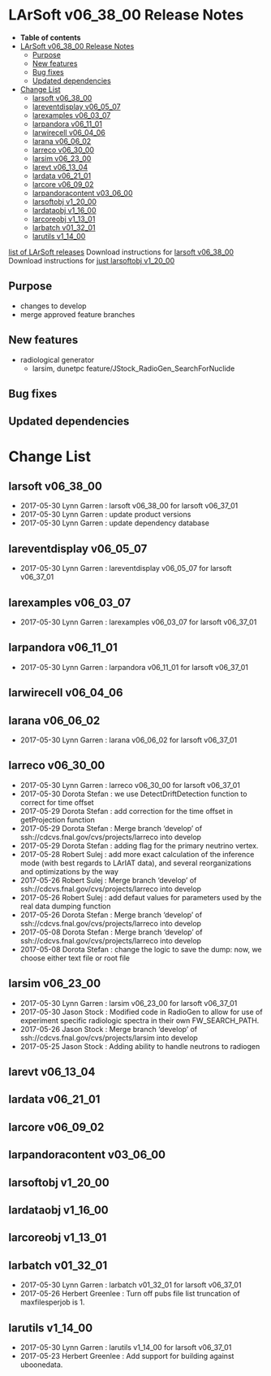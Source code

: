 LArSoft v06_38_00 Release Notes
======================================================================

-   **Table of contents**
-   [LArSoft v06_38_00 Release Notes](#LArSoft-v06_38_00-Release-Notes)
    -   [Purpose](#Purpose)
    -   [New features](#New-features)
    -   [Bug fixes](#Bug-fixes)
    -   [Updated dependencies](#Updated-dependencies)
-   [Change List](#Change-List)
    -   [larsoft v06_38_00](#larsoft-v06_38_00)
    -   [lareventdisplay v06_05_07](#lareventdisplay-v06_05_07)
    -   [larexamples v06_03_07](#larexamples-v06_03_07)
    -   [larpandora v06_11_01](#larpandora-v06_11_01)
    -   [larwirecell v06_04_06](#larwirecell-v06_04_06)
    -   [larana v06_06_02](#larana-v06_06_02)
    -   [larreco v06_30_00](#larreco-v06_30_00)
    -   [larsim v06_23_00](#larsim-v06_23_00)
    -   [larevt v06_13_04](#larevt-v06_13_04)
    -   [lardata v06_21_01](#lardata-v06_21_01)
    -   [larcore v06_09_02](#larcore-v06_09_02)
    -   [larpandoracontent v03_06_00](#larpandoracontent-v03_06_00)
    -   [larsoftobj v1_20_00](#larsoftobj-v1_20_00)
    -   [lardataobj v1_16_00](#lardataobj-v1_16_00)
    -   [larcoreobj v1_13_01](#larcoreobj-v1_13_01)
    -   [larbatch v01_32_01](#larbatch-v01_32_01)
    -   [larutils v1_14_00](#larutils-v1_14_00)

[list of LArSoft releases](LArSoft_release_list)
Download instructions for [larsoft v06_38_00](http://scisoft.fnal.gov/scisoft/bundles/larsoft/v06_38_00/larsoft-v06_38_00.html)
Download instructions for [just larsoftobj v1_20_00](http://scisoft.fnal.gov/scisoft/bundles/larsoftobj/v1_20_00/larsoftobj-v1_20_00.html)

Purpose
--------------------

-   changes to develop
-   merge approved feature branches

New features
------------------------------

-   radiological generator
    -   larsim, dunetpc feature/JStock_RadioGen_SearchForNuclide

Bug fixes
------------------------

Updated dependencies
----------------------------------------------

Change List
============================

larsoft v06_38_00
------------------------------------------

-   2017-05-30 Lynn Garren : larsoft v06_38_00 for larsoft v06_37_01
-   2017-05-30 Lynn Garren : update product versions
-   2017-05-30 Lynn Garren : update dependency database

lareventdisplay v06_05_07
----------------------------------------------------------

-   2017-05-30 Lynn Garren : lareventdisplay v06_05_07 for larsoft v06_37_01

larexamples v06_03_07
--------------------------------------------------

-   2017-05-30 Lynn Garren : larexamples v06_03_07 for larsoft v06_37_01

larpandora v06_11_01
------------------------------------------------

-   2017-05-30 Lynn Garren : larpandora v06_11_01 for larsoft v06_37_01

larwirecell v06_04_06
--------------------------------------------------

larana v06_06_02
----------------------------------------

-   2017-05-30 Lynn Garren : larana v06_06_02 for larsoft v06_37_01

larreco v06_30_00
------------------------------------------

-   2017-05-30 Lynn Garren : larreco v06_30_00 for larsoft v06_37_01
-   2017-05-30 Dorota Stefan : we use DetectDriftDetection function to correct for time offset
-   2017-05-29 Dorota Stefan : add correction for the time offset in getProjection function
-   2017-05-29 Dorota Stefan : Merge branch ‘develop’ of ssh://cdcvs.fnal.gov/cvs/projects/larreco into develop
-   2017-05-29 Dorota Stefan : adding flag for the primary neutrino vertex.
-   2017-05-28 Robert Sulej : add more exact calculation of the inference mode (with best regards to LArIAT data), and several reorganizations and optimizations by the way
-   2017-05-26 Robert Sulej : Merge branch ‘develop’ of ssh://cdcvs.fnal.gov/cvs/projects/larreco into develop
-   2017-05-26 Robert Sulej : add defaut values for parameters used by the real data dumping function
-   2017-05-26 Dorota Stefan : Merge branch ‘develop’ of ssh://cdcvs.fnal.gov/cvs/projects/larreco into develop
-   2017-05-08 Dorota Stefan : Merge branch ‘develop’ of ssh://cdcvs.fnal.gov/cvs/projects/larreco into develop
-   2017-05-08 Dorota Stefan : change the logic to save the dump: now, we choose either text file or root file

larsim v06_23_00
----------------------------------------

-   2017-05-30 Lynn Garren : larsim v06_23_00 for larsoft v06_37_01
-   2017-05-30 Jason Stock : Modified code in RadioGen to allow for use of experiment specific radiologic spectra in their own FW_SEARCH_PATH.
-   2017-05-26 Jason Stock : Merge branch ‘develop’ of ssh://cdcvs.fnal.gov/cvs/projects/larsim into develop
-   2017-05-25 Jason Stock : Adding ability to handle neutrons to radiogen

larevt v06_13_04
----------------------------------------

lardata v06_21_01
------------------------------------------

larcore v06_09_02
------------------------------------------

larpandoracontent v03_06_00
--------------------------------------------------------------

larsoftobj v1_20_00
----------------------------------------------

lardataobj v1_16_00
----------------------------------------------

larcoreobj v1_13_01
----------------------------------------------

larbatch v01_32_01
--------------------------------------------

-   2017-05-30 Lynn Garren : larbatch v01_32_01 for larsoft v06_37_01
-   2017-05-26 Herbert Greenlee : Turn off pubs file list truncation of maxfilesperjob is 1.

larutils v1_14_00
------------------------------------------

-   2017-05-30 Lynn Garren : larutils v1_14_00 for larsoft v06_37_01
-   2017-05-23 Herbert Greenlee : Add support for building against uboonedata.
